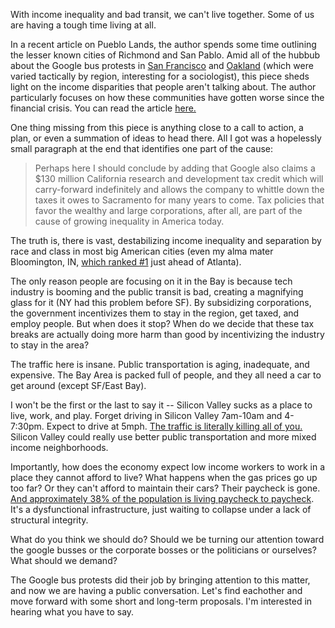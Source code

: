 With income inequality and bad transit, we can't live together. Some of us are having a tough time living at all.

In a recent article on Pueblo Lands, the author spends some time outlining the
lesser known cities of Richmond and San Pablo. Amid all of the hubbub about the
Google bus protests in [San
Francisco](http://www.reuters.com/article/2013/12/20/us-techbus-protest-sanfrancisco-idUSBRE9BJ1BC20131220)
and
[Oakland](http://www.theverge.com/2013/12/20/5231758/protesters-target-silicon-valley-shuttles-smash-google-bus-window)
(which were varied tactically by region, interesting for a sociologist), this
piece  <!-- more --> sheds light on the income disparities that people aren't talking about. The author
particularly focuses on how these communities have gotten worse since the
financial crisis. You can read the article
[here.](http://darwinbondgraham.wordpress.com/2013/12/21/where-no-google-buses-go/)


One thing missing from this piece is anything close to a call to action, a
plan, or even a summation of ideas to head there. All I got was a hopelessly small paragraph at the end
that identifies one part of the cause:

> Perhaps here I should conclude by adding that Google also claims a $130
> million California research and development tax credit which will
> carry-forward indefinitely and allows the company to whittle down the taxes
> it owes to Sacramento for many years to come. Tax policies that favor the
> wealthy and large corporations, after all, are part of the cause of growing
> inequality in America today.

The truth is, there is vast, destabilizing income inequality and separation by
race and class in most big American cities (even my alma mater Bloomington, IN,
[which ranked
\#1](http://indianapublicmedia.org/news/bloomington-unequal-city-based-census-data-23634/)
just ahead of Atlanta).

The only reason people are focusing on it in the Bay is because tech industry is
booming and the public transit is bad, creating a magnifying glass for it (NY
had this problem before SF).  By subsidizing corporations, the government
incentivizes them to stay in the region, get taxed, and employ people. But when
does it stop? When do we decide that these tax breaks are actually doing more
harm than good by incentivizing the industry to stay in the area?

The traffic here is insane. Public transportation is aging, inadequate, and
expensive. The Bay Area is packed full of people, and they all need a car to
get around (except SF/East Bay).

I won't be the first or the last to say it -- Silicon Valley sucks as a place
to live, work, and play. Forget driving in Silicon Valley 7am-10am and 4-7:30pm.
Expect to drive at 5mph.  [The traffic is literally killing all of
you.](http://www.slate.com/articles/business/moneybox/2011/05/your_commute_is_killing_you.html)
Silicon Valley could really use better public transportation and more mixed
income neighborhoods.

Importantly, how does the economy expect low income workers to work in a place
they cannot afford to live? What happens when the gas prices go up too far?  Or they can't
afford to maintain their cars? Their paycheck is gone. [And approximately 38%
of the population is living paycheck to
paycheck](http://en.wikipedia.org/wiki/Poverty_in_the_United_States). It's
a dysfunctional infrastructure, just waiting to collapse under a lack of structural integrity.

What do you think we should do?  Should we be turning our attention toward the google busses or
the corporate bosses or the politicians or ourselves? What should we demand?

The Google bus protests did their job by bringing attention to this matter, and
now we are having a public conversation.  Let's find eachother and move forward
with some short and long-term proposals.  I'm interested in
hearing what you have to say.


